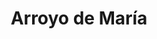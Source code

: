 ---
title: Arroyo de María
nombre_comunidad: Arroyo de María
municipio: San Jacinto
departamento: Bolívar
descripcion: >-
  La comunidad de Arroyo María inicia su historia en 1920 con la llegada de 5
  familias Leones Arrieta, Leones, Díaz y Mercado, los cuales iniciaron con la
  tumba de monte para el establecimiento de terrenos aptos para los cultivos y
  la crianza de ganado. Este terreno baldío que era montañoso fue la oportunidad
  de estas familias de tener un terreno para desarrollar su actividad
  agropecuaria.

  Está rodeada por el Cerro de Maco, Cerro de los Chivos, Cerro de Morena, y
  tiene diversos arroyos que la traspasan de un lugar a otro.

  Esta comunidad se caracterizó por ser pionera en los procesos organizativos,
  ya que para el año de 1944 habían iniciado con la creación de una junta de
  acción comunal que recibió el nombre del Amparo. Esta forma organizativa
  empezó hacer trabajos de apoyo comunitario, pero sólo hasta 1975 un 11 de
  febrero se escoge una junta directiva que inicia gestiones en busca del bien
  común, lo que fomentó el inicio de la adecuación de la vía de acceso del casco
  urbano hacia la comunidad, sólo usando pico y pala. Posteriormente, logró
  incidir para que la gobernación de Bolívar realizara la construcción de la
  carretera de San Jacinto a estas comunidades.
num_personas: 0
num_familias: 34
min_distancia_casco_urbano: 80
km_distancia_casco_urbano: 20
vias_acceso: >-
  Via en regular estado, se encuentra a una hora 20 minutos dela cabecera
  municipal 
infraestructura_comunitaria:
  - "* La Institución Educativa es el centro de concentración de la comunidad.\_ \n* Hay un espacio para eventos deportivos (arquerías)."
notas_infraestructura_comunitaria: null
liderazgo_comunidad: []
inclusion_diversidad_genero: null
comentarios_conectividad: null
punto_SOLE: Centro Educativo El Paraíso (El Bongal)
comentarios_punto_SOLE: []
ppales_actividades_economicas_vocacion_productiva:
  - "* Aproximadamente\_40 ha de cultivos de cacao en 22 familias. Una de las limitantes ha sido la incompatibilidad genética.\_\n* Tienen cultivos de aguacate\_\n* Plátano - 10 Ha y están sembrando en asocio con sistemas forestales con el cacao.\_\n* Ají\_\n* Agricultura tradicional\_"
comentarios_ppales_actividades_economicas_vocacion_productiva: null
comunidad_sostenible_uso_suelo: null
org_con_proyeccion: []
servicios_publicos_comunidades_focalizadas:
  - |-
    Hay energía. 
    No hay acueducto
  - ' tienen cosecha de agua. '
comunidades_focalizadas_educacion_infraestructura_educativa:
  - "* La Institución Educativa  hasta\_5° Grado. El bachillerato lo realizan en Corregimiento Paraíso. "
comunidades_focalizadas_practicas_organizativas: []
conectividad_minima: Bueno
iniciativas_priorizadas:
  - |-
    ASODECABON. Organización de Arroyo María y EL Bongal. 
    ASOPROCOAS 
org_focalizada: []
riesgo: null
otros_programas_USAID: []
alianzas_colaboradores:
  - |-
    ART
    SENA
    Alcaldía
    Gobernación de Bolívar
    CARDIQUE
    Somos Comunidad
    FEDECACAO
posibilidad_iniciativas_conjuntas_aliados_2: []
actividades_ocio:
  - "* Fiestas patronales\n* Campeonato de softbol y futbol entre las dos comunidades\n* Celebración San Francisco\_\n* Escuela de cacaoteritos (lúdico-educativo)\n* Artesanías elaboradas por mujeres\_(mochilas y hamacas)"
medios_comunicacion_narrativas_locales:
  - Fundación Tierra Montemariana
num_visitas_realizadas: null
num_diagnosticos_rurales_participativos_realizados: null
infraestructura_salud_atencion_psicosocial:
  - A través del programa
  - ' el E.S.E. HOSPITAL LOCAL DEL MUNICIPIO DE SAN JACINTO habilitó. el servicio de psicología. Aún se está trabajando por habilitar otros servicios así como la consulta por telemedicina. por el momento'
  - ' deben desplazarse a La cabecera municipal de San Jacinto'
notas_infraestructura_salud_atencion_psicosocial: null
num_visitas_predio: null
grafica_ubicacion_geografica: /charts/municipios/san-jacinto/ubicacion_geografica.html
url: /comunidad-focalizada/arroyo-de-maria
imagen_iniciativas_productivas: null
imagen_medios_comunicacion: null
layout: single
download_file: /reportes/arroyo-de-maria.pdf

---